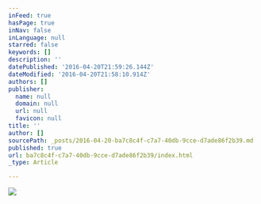 ```yaml
---
inFeed: true
hasPage: true
inNav: false
inLanguage: null
starred: false
keywords: []
description: ''
datePublished: '2016-04-20T21:59:26.144Z'
dateModified: '2016-04-20T21:58:10.914Z'
authors: []
publisher:
  name: null
  domain: null
  url: null
  favicon: null
title: ''
author: []
sourcePath: _posts/2016-04-20-ba7c8c4f-c7a7-40db-9cce-d7ade86f2b39.md
published: true
url: ba7c8c4f-c7a7-40db-9cce-d7ade86f2b39/index.html
_type: Article

---
```

![](https://the-grid-user-content.s3-us-west-2.amazonaws.com/8c1783c0-bee8-40f4-a7ed-58b378957dae.jpg)